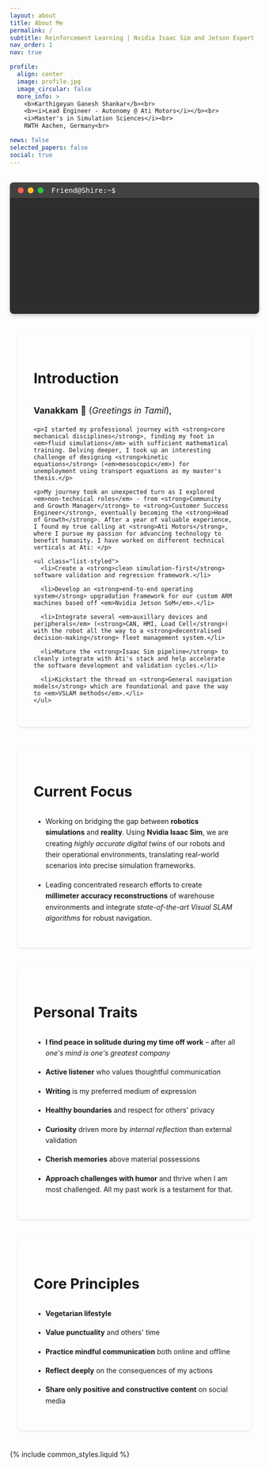 ```yaml
---
layout: about
title: About Me
permalink: /
subtitle: Reinforcement Learning | Nvidia Isaac Sim and Jetson Expert | VSLAM and Foundational models
nav_order: 1
nav: true

profile:
  align: center
  image: profile.jpg
  image_circular: false
  more_info: >
    <b>Karthigeyan Ganesh Shankar</b><br>
    <b><i>Lead Engineer - Autonomy @ Ati Motors</i></b><br>
    <i>Master's in Simulation Sciences</i><br>
    RWTH Aachen, Germany<br>

news: false
selected_papers: false
social: true
---
```


<div class="terminal-container">
  <div class="terminal-header">
    <div class="terminal-buttons">
      <span class="terminal-button close"></span>
      <span class="terminal-button minimize"></span>
      <span class="terminal-button maximize"></span>
    </div>
    <div class="terminal-title">Friend@Shire:~$</div>
  </div>
  <div class="terminal-content" id="terminal">
    <!-- JS will populate terminal lines here -->
  </div>
</div>

<style>
.profile {
  width: 100%;
  max-width: 300px;
  margin: 0 auto 3rem auto;
  text-align: center;
  padding: 2rem;
  border-radius: 8px;
}

.profile .more-info {
  margin: 1rem 0;
  font-family: monospace;
}

.profile .more-info p {
  margin: 0.5rem 0;
  color: var(--global-text-color);
  font-size: 1.1rem;
}

.profile img {
  max-width: 250px;
  height: auto;
  margin-bottom: 1.5rem;
  box-shadow: 0 4px 8px rgba(0,0,0,0.15);
}

.content-wrapper {
  max-width: 800px;
  margin: 2rem auto;
  padding: 0 1rem;
}

.section {
  margin: 2.5rem 0;
  padding: 2rem;
  background: var(--global-bg-color);
  border-radius: 8px;
  box-shadow: 0 2px 4px rgba(0,0,0,0.1);
  border: 1px solid var(--global-divider-color);
}

.section-title {
  color: var(--global-theme-color);
  font-size: 1.8rem;
  margin-bottom: 1.5rem;
  padding-bottom: 0.5rem;
  border-bottom: 2px solid var(--global-theme-color);
}

.section p {
  color: var(--global-text-color);
  line-height: 1.8;
  font-size: 1.1rem;
  margin: 1rem 0;
}

.list-styled {
  list-style-type: none;
  padding-left: 0;
}

.list-styled li {
  margin: 1rem 0;
  position: relative;
  padding-left: 1.5rem;
  color: var(--global-text-color);
  line-height: 1.6;
}

.list-styled li:before {
  content: "•";
  position: absolute;
  left: 0.5rem;
  color: var(--global-theme-color);
}

@media (max-width: 768px) {
  .profile {
    padding: 1rem;
  }
  
  .section {
    padding: 1.5rem;
  }
  
  .profile img {
    max-width: 200px;
  }
}

.terminal-container {
  width: 100%;
  max-width: 800px;
  margin: 2rem auto;
  background: #2d2d2d;
  border-radius: 8px;
  box-shadow: 0 4px 8px rgba(0,0,0,0.2);
  overflow: hidden;
}

.terminal-header {
  background: #424242;
  padding: 0.5rem 1rem;
  display: flex;
  align-items: center;
  border-bottom: 1px solid #1a1a1a;
}

.terminal-buttons {
  display: flex;
  gap: 0.5rem;
}

.terminal-button {
  width: 12px;
  height: 12px;
  border-radius: 50%;
  display: inline-block;
}

.close { background: #ff5f56; }
.minimize { background: #ffbd2e; }
.maximize { background: #27c93f; }

.terminal-title {
  color: #fff;
  margin-left: 1rem;
  font-family: monospace;
  font-size: 0.9rem;
}

.terminal-content {
  padding: 1rem;
  color: #e0e0e0;
  font-family: monospace;
  font-size: 0.95rem;
  line-height: 1.6;
  min-height: 200px;
  background: #2d2d2d;
}

.terminal-line {
  margin: 0.1rem 0;
  white-space: pre-wrap;
  color: #e0e0e0;
  display: flex;
  align-items: center;
  gap: 0;
}

.prompt {
  color: #e0e0e0;
  margin-right: 4px;
}

.terminal-input-wrapper {
  display: inline-flex;
  align-items: center;
  position: relative;
  flex-grow: 1;
}

.terminal-input {
  background: transparent;
  border: none;
  color: #fff;
  font-family: monospace;
  font-size: 0.95rem;
  outline: none;
  padding: 0;
  margin: 0;
  width: 100%;
  position: relative;
  z-index: 2;
}

.terminal-fake-text {
  visibility: hidden;
  white-space: pre;
  font-family: monospace;
  font-size: 0.95rem;
  position: absolute;
  left: 0;
  top: 0;
}

.terminal-cursor {
  position: absolute;
  left: 0;
  top: 0;
  color: #fff;
  z-index: 1;
  pointer-events: none;
}

.terminal-cursor.inactive {
  animation: none;
  opacity: 0.3;
}

@keyframes blink {
  0%, 100% { opacity: 1; }
  50% { opacity: 0; }
}

.terminal-line.error {
  color: #ff5f56;
}

.terminal-line.success {
  color: #27c93f;
}

.terminal-line.info {
  color: #ffbd2e;
}

/* Dark mode specific styles */
@media (prefers-color-scheme: dark) {
  .terminal-container {
    background: #1a1a1a;
  }
  
  .terminal-header {
    background: #2d2d2d;
  }
  
  .terminal-content {
    background: #1a1a1a;
  }
}
</style>

<script>
document.addEventListener('DOMContentLoaded', function() {
  const terminal = document.getElementById('terminal');
  let commandHistory = ['help'];
  let historyIndex = commandHistory.length;
  let currentInput = '';
  let initialLoad = true;

  const commands = {
    help: () => `Available commands:
  about     - Learn more about me in short
  skills    - View my technical skills
  contact   - Get my contact information
  projects  - View my notable projects
  clear     - Clear the terminal
  help      - Show this help message`,

    about: () => `Karthigeyan Ganesh Shankar\nLead Engineer - Autonomy @ Ati Motors\nSpecializing in Reinforcement Learning, Robotics, and Simulation`,

    skills: () => `Technical Skills:\n• Simulations\n• Nvidia Isaac Sim\n• Operating systems\n• Computer vision models\n• Docker and Kubernetes`,

    contact: () => `Email: karthigeyan.gs@gmail.com\nLinkedIn: linkedin.com/in/karthigeyan-ganesh-shankar\nGitHub: github.com/karthigeyanrgs`,

    projects: () => `Notable Projects:\n1. 3D reconstruction methods - VGGT, Mast3R, Fast3R, Nerf models\n2. Isaac Sim highly fidel representations\n3. Migration from Monolithic to Microservices\n4. VSLAM Implementation for Lidar free navigation\n5. Upgrading the operating system with custom dts`,

    clear: () => {
      terminal.innerHTML = '';
      addLine("Welcome! Type 'help' to see available commands.");
      createInputLine(false);
      return '';
    }
  };

  function addLine(text, className = '') {
    const line = document.createElement('div');
    line.className = `terminal-line ${className}`;
    line.textContent = text;
    // Insert before the input line if it exists, else at the end
    const inputWrapper = terminal.querySelector('.terminal-input-wrapper')?.parentElement;
    if (inputWrapper) {
      terminal.insertBefore(line, inputWrapper);
    } else {
      terminal.appendChild(line);
    }
    terminal.scrollTop = terminal.scrollHeight;
  }

  function attachInputListeners() {
    const input = document.getElementById('terminal-input');
    const cursor = document.getElementById('terminal-cursor');
    input.addEventListener('keydown', (e) => {
      if (e.key === 'Enter') {
        executeCommand(input.value);
      } else if (e.key === 'ArrowUp') {
        e.preventDefault();
        if (historyIndex > 0) {
          historyIndex--;
          input.value = commandHistory[historyIndex];
          updateCursorPosition();
        }
      } else if (e.key === 'ArrowDown') {
        e.preventDefault();
        if (historyIndex < commandHistory.length - 1) {
          historyIndex++;
          input.value = commandHistory[historyIndex];
          updateCursorPosition();
        } else {
          historyIndex = commandHistory.length;
          input.value = currentInput;
          updateCursorPosition();
        }
      }
    });
    input.addEventListener('input', () => {
      currentInput = input.value;
      updateCursorPosition();
    });
    // Initial position
    updateCursorPosition();

    // Cursor blinking only when focused
    input.addEventListener('focus', () => {
      if (cursor) cursor.classList.remove('inactive');
    });
    input.addEventListener('blur', () => {
      if (cursor) cursor.classList.add('inactive');
    });
    // Set initial state
    if (document.activeElement !== input && cursor) {
      cursor.classList.add('inactive');
    }
  }

  function createInputLine(autofocus = true) {
    // Remove any existing input line (prompt + input + cursor)
    const oldInputLine = terminal.querySelector('.terminal-line .terminal-input-wrapper')?.parentElement;
    if (oldInputLine) {
      oldInputLine.remove();
    }
    // Create new input line with proper spacing and cursor
    const inputLine = document.createElement('div');
    inputLine.className = 'terminal-line';
    inputLine.innerHTML = `
      <span class="prompt">$ </span>
      <span class="terminal-input-wrapper">
        <span class="terminal-fake-text" id="terminal-fake-text"></span>
        <input type="text" class="terminal-input" id="terminal-input" autocomplete="off" spellcheck="false">
        <span class="terminal-cursor" id="terminal-cursor">█</span>
      </span>
    `;
    terminal.appendChild(inputLine);
    attachInputListeners();
    updateCursorPosition();
    if (autofocus) {
      document.getElementById('terminal-input').focus();
    }
  }

  function updateCursorPosition() {
    const input = document.getElementById('terminal-input');
    const fakeText = document.getElementById('terminal-fake-text');
    const cursor = document.getElementById('terminal-cursor');
    if (!input || !fakeText || !cursor) return;
    fakeText.textContent = input.value;
    // Position the cursor after the text
    cursor.style.left = fakeText.offsetWidth + 'px';
  }

  function executeCommand(cmd) {
    const command = cmd.toLowerCase().trim();
    if (command === '') {
      // If empty, just re-focus the input (no new static prompt line)
      createInputLine(true);
      return;
    }
    // Convert the previous input line to a static command line
    const oldInputLine = terminal.querySelector('.terminal-line .terminal-input-wrapper')?.parentElement;
    if (oldInputLine) {
      const prompt = oldInputLine.querySelector('.prompt')?.textContent || '$ ';
      const inputValue = oldInputLine.querySelector('.terminal-input')?.value || '';
      oldInputLine.innerHTML = `<span class="prompt">${prompt}</span>${inputValue}`;
    }
    if (commands[command]) {
      const output = commands[command]();
      if (output) addLine(output);
    } else {
      addLine(`Command not found: ${command}. Type 'help' for available commands.`, 'error');
    }
    if (!commandHistory.includes(command)) {
      commandHistory.push(command);
    }
    historyIndex = commandHistory.length;
    currentInput = '';
    // Always re-create the input line after command execution, autofocus it
    createInputLine(true);
  }

  // On initial load, ensure only one input line exists and show welcome/help
  terminal.innerHTML = '';
  addLine("Welcome! Type 'help' to see available commands.");
  createInputLine(false);

  // Focus input when clicking anywhere in terminal
  terminal.addEventListener('click', () => {
    const input = document.getElementById('terminal-input');
    if (input) input.focus();
  });
});
</script>

<div class="content-wrapper">
  <!-- Introduction Section -->
  <div class="section">
    <h2 class="section-title">Introduction</h2>
    <p><strong>Vanakkam</strong> 🙏 (<em>Greetings in Tamil</em>),</p>
    
    <p>I started my professional journey with <strong>core mechanical disciplines</strong>, finding my foot in <em>fluid simulations</em> with sufficient mathematical training. Delving deeper, I took up an interesting challenge of designing <strong>kinetic equations</strong> (<em>mesoscopic</em>) for unemployment using transport equations as my master's thesis.</p>
    
    <p>My journey took an unexpected turn as I explored <em>non-technical roles</em> - from <strong>Community and Growth Manager</strong> to <strong>Customer Success Engineer</strong>, eventually becoming the <strong>Head of Growth</strong>. After a year of valuable experience, I found my true calling at <strong>Ati Motors</strong>, where I pursue my passion for advancing technology to benefit humanity. I have worked on different technical verticals at Ati: </p>

    <ul class="list-styled">
      <li>Create a <strong>clean simulation-first</strong> software validation and regression framework.</li>
      
      <li>Develop an <strong>end-to-end operating system</strong> upgradation framework for our custom ARM machines based off <em>Nvidia Jetson SoM</em>.</li>
      
      <li>Integrate several <em>auxillary devices and peripherals</em> (<strong>CAN, HMI, Load Cell</strong>) with the robot all the way to a <strong>decentralised decision-making</strong> fleet management system.</li>
      
      <li>Mature the <strong>Isaac Sim pipeline</strong> to cleanly integrate with Ati's stack and help accelerate the software development and validation cycles.</li>
      
      <li>Kickstart the thread on <strong>General navigation models</strong> which are foundational and pave the way to <em>VSLAM methods</em>.</li>
    </ul>

  </div>

  <!-- Current Work Section -->
  <div class="section">
    <h2 class="section-title">Current Focus</h2>
    <ul class="list-styled">
      <li>Working on bridging the gap between <strong>robotics simulations</strong> and <strong>reality</strong>. Using <strong>Nvidia Isaac Sim</strong>, we are creating <em>highly accurate digital twins</em> of our robots and their operational environments, translating real-world scenarios into precise simulation frameworks.</li>
      <li>Leading concentrated research efforts to create <strong>millimeter accuracy reconstructions</strong> of warehouse environments and integrate <em>state-of-the-art Visual SLAM algorithms</em> for robust navigation.</li>
    </ul>
  </div>

  <!-- Personal Traits Section -->
  <div class="section">
    <h2 class="section-title">Personal Traits</h2>
    <ul class="list-styled">
      <li><b>I find peace in solitude during my time off work</b> – after all <i>one's mind is one's greatest company</i></li>
      <li><b>Active listener</b> who values thoughtful communication</li>
      <li><b>Writing</b> is my preferred medium of expression</li>
      <li><b>Healthy boundaries</b> and respect for others' privacy</li>
      <li><b>Curiosity</b> driven more by <i>internal reflection</i> than external validation</li>
      <li><b>Cherish memories</b> above material possessions</li>
      <li><b>Approach challenges with humor</b> and thrive when I am most challenged. All my past work is a testament for that.</li>
    </ul>
  </div>
  
  <!-- Principles Section -->
  <div class="section">
    <h2 class="section-title">Core Principles</h2>
    <ul class="list-styled">
      <li><b>Vegetarian lifestyle</b></li>
      <li><b>Value punctuality</b> and others' time</li>
      <li><b>Practice mindful communication</b> both online and offline</li>
      <li><b>Reflect deeply</b> on the consequences of my actions</li>
      <li><b>Share only positive and constructive content</b> on social media</li>
    </ul>
  </div>
</div>

{% include common_styles.liquid %}


